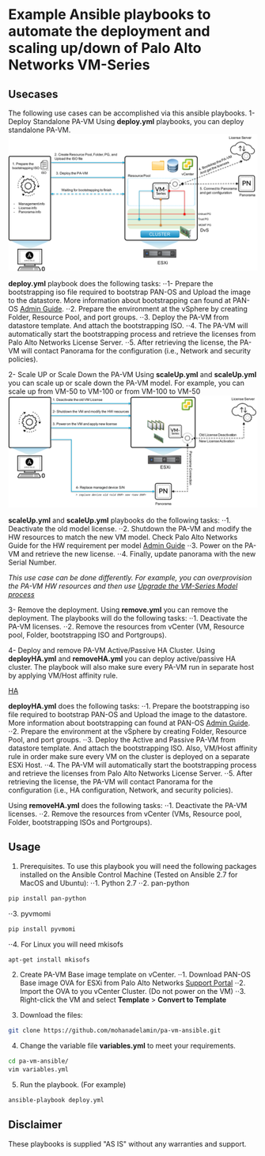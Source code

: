 # Example Ansible playbooks to automate the deployment and scaling up/down of Palo Alto Networks VM-Series

## Usecases
The following use cases can be accomplished via this ansible playbooks.
1- Deploy Standalone PA-VM
Using **deploy.yml** playbooks, you can deploy standalone PA-VM.
![Standalone](https://raw.githubusercontent.com/mohanadelamin/pa-vm-ansible/master/others/Deploy.png)

**deploy.yml** playbook does the following tasks:
⋅⋅1- Prepare the bootstrapping iso file required to bootstrap PAN-OS and Upload the image to the datastore. More information about bootstrapping can found at PAN-OS [Admin Guide](https://docs.paloaltonetworks.com/vm-series/8-1/vm-series-deployment/bootstrap-the-vm-series-firewall.html#).
⋅⋅2. Prepare the environment at the vSphere by creating Folder, Resource Pool, and port groups.
⋅⋅3. Deploy the PA-VM from datastore template. And attach the bootstrapping ISO.
⋅⋅4. The PA-VM will automatically start the bootstrapping process and retrieve the licenses from Palo Alto Networks License Server.
⋅⋅5. After retrieving the license, the PA-VM will contact Panorama for the configuration (i.e., Network and security policies).

2- Scale UP or Scale Down the PA-VM
Using **scaleUp.yml** and **scaleUp.yml** you can scale up or scale down the PA-VM model. For example, you can scale up from VM-50 to VM-100 or from VM-100 to VM-50
![Scaling](https://raw.githubusercontent.com/mohanadelamin/pa-vm-ansible/master/others/ScaleUP_DOWN.png)

**scaleUp.yml** and **scaleUp.yml** playbooks do the following tasks:
⋅⋅1. Deactivate the old model license.
⋅⋅2. Shutdown the PA-VM and modify the HW resources to match the new VM model. Check Palo Alto Networks Guide for the HW requirement per model [Admin Guide](https://docs.paloaltonetworks.com/vm-series/8-1/vm-series-deployment/about-the-vm-series-firewall/vm-series-models/vm-series-system-requirements.html#)
⋅⋅3. Power on the PA-VM and retrieve the new license.
⋅⋅4. Finally, update panorama with the new Serial Number.

*This use case can be done differently. For example, you can overprovision the PA-VM HW resources and then use [Upgrade the VM-Series Model process](https://docs.paloaltonetworks.com/vm-series/8-1/vm-series-deployment/about-the-vm-series-firewall/upgrade-the-vm-series-firewall/upgrade-the-vm-series-model.html#)*

3- Remove the deployment.
Using **remove.yml** you can remove the deployment. The playbooks will do the following tasks:
⋅⋅1. Deactivate the PA-VM licenses.
⋅⋅2. Remove the resources from vCenter (VM, Resource pool, Folder, bootstrapping ISO and Portgroups).

4- Deploy and remove PA-VM Active/Passive HA Cluster.
Using **deployHA.yml** and **removeHA.yml** you can deploy active/passive HA cluster. The playbook will also make sure every PA-VM run in separate host by applying VM/Host affinity rule.

[HA](https://raw.githubusercontent.com/mohanadelamin/pa-vm-ansible/master/others/DeployHA.png)

**deployHA.yml** does the following tasks:
⋅⋅1. Prepare the bootstrapping iso file required to bootstrap PAN-OS and Upload the image to the datastore. More information about bootstrapping can found at PAN-OS [Admin Guide](https://docs.paloaltonetworks.com/vm-series/8-1/vm-series-deployment/bootstrap-the-vm-series-firewall.html#).
⋅⋅2. Prepare the environment at the vSphere by creating Folder, Resource Pool, and port groups.
⋅⋅3. Deploy the Active and Passive PA-VM from datastore template. And attach the bootstrapping ISO. Also, VM/Host affinity rule in order make sure every VM on the cluster is deployed on a separate ESXi Host.
⋅⋅4. The PA-VM will automatically start the bootstrapping process and retrieve the licenses from Palo Alto Networks License Server.
⋅⋅5. After retrieving the license, the PA-VM will contact Panorama for the configuration (i.e., HA configuration, Network, and security policies).

Using **removeHA.yml** does the following tasks:
⋅⋅1. Deactivate the PA-VM licenses.
⋅⋅2. Remove the resources from vCenter (VMs, Resource pool, Folder, bootstrapping ISOs and Portgroups).

## Usage
1. Prerequisites. To use this playbook you will need the following packages installed on the Ansible Control Machine (Tested on Ansible 2.7 for MacOS and Ubuntu):
⋅⋅1. Python 2.7
⋅⋅2. pan-python
```bash
pip install pan-python
```

⋅⋅3. pyvmomi
```bash
pip install pyvmomi
```

⋅⋅4. For Linux you will need mkisofs
```bash
apt-get install mkisofs
```

2. Create PA-VM Base image template on vCenter.
⋅⋅1. Download PAN-OS Base image OVA for ESXi from Palo Alto Networks [Support Portal](http://support.paloaltonetworks.com/)
⋅⋅2. Import the OVA to you vCenter Cluster. (Do not power on the VM)
⋅⋅3. Right-click the VM and select **Template** > **Convert to Template**

3. Download the files:
```bash
git clone https://github.com/mohanadelamin/pa-vm-ansible.git
```

4. Change the variable file **variables.yml** to meet your requirements.
```bash
cd pa-vm-ansible/
vim variables.yml
```

5. Run the playbook. (For example)
```bash
ansible-playbook deploy.yml
```

## Disclaimer

These playbooks is supplied "AS IS" without any warranties and support.